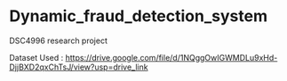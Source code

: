 # Dynamic_fraud_detection_system
DSC4996 research project

Dataset Used : https://drive.google.com/file/d/1NQggOwIGWMDLu9xHd-DjjBXD2qxChTsJ/view?usp=drive_link
